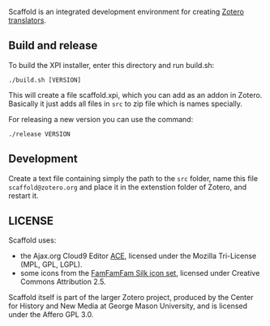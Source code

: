 Scaffold is an integrated development environment for creating
[Zotero](https://www.zotero.org/) [translators](https://github.com/zotero/translators/).


## Build and release

To build the XPI installer, enter this directory and run build.sh:

    ./build.sh [VERSION]

This will create a file scaffold.xpi, which you can add as an addon
in Zotero. Basically it just adds all files in `src` to zip file which
is names specially.

For releasing a new version you can use the command:

    ./release VERSION


## Development

Create a text file containing simply the path to the `src` folder,
name this file `scaffold@zotero.org` and place it in the extenstion
folder of Zotero, and restart it.
 

## LICENSE

Scaffold uses:
* the Ajax.org Cloud9 Editor [ACE](https://ace.c9.io/),
licensed under the Mozilla Tri-License (MPL, GPL, LGPL).
* some icons from the [FamFamFam Silk icon set](http://www.famfamfam.com/lab/icons/silk/), licensed under Creative
Commons Attribution 2.5.

Scaffold itself is part of the larger Zotero project, produced by the Center
for History and New Media at George Mason University, and is licensed under
the Affero GPL 3.0.
